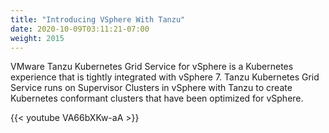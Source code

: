 ```yaml
---
title: "Introducing VSphere With Tanzu"
date: 2020-10-09T03:11:21-07:00
weight: 2015
---
```

VMware Tanzu Kubernetes Grid Service for vSphere is a Kubernetes experience that is tightly integrated with vSphere 7. Tanzu Kubernetes Grid Service runs on Supervisor Clusters in vSphere with Tanzu to create Kubernetes conformant clusters that have been optimized for vSphere.

{{< youtube VA66bXKw-aA >}}

